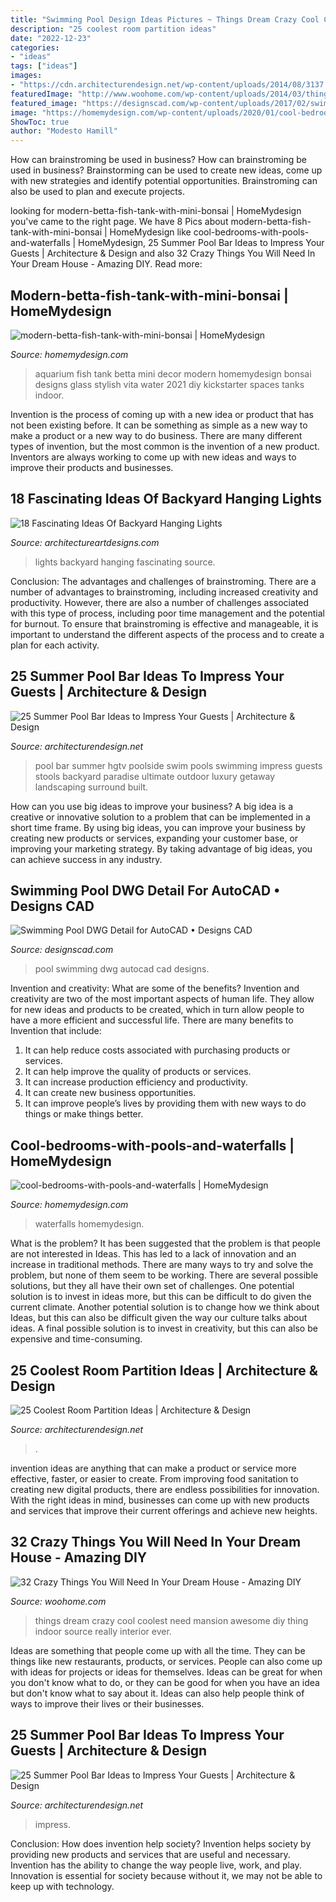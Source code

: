 ```yaml
---
title: "Swimming Pool Design Ideas Pictures ~ Things Dream Crazy Cool Coolest Need Mansion Awesome Diy Thing Indoor Source Really Interior Ever"
description: "25 coolest room partition ideas"
date: "2022-12-23"
categories:
- "ideas"
tags: ["ideas"]
images:
- "https://cdn.architecturendesign.net/wp-content/uploads/2014/08/3137.jpg"
featuredImage: "http://www.woohome.com/wp-content/uploads/2014/03/things-in-your-dream-house-4-2.jpg"
featured_image: "https://designscad.com/wp-content/uploads/2017/02/swimming_pool_dwg_detail_for_autocad_36064-492x750.gif"
image: "https://homemydesign.com/wp-content/uploads/2020/01/cool-bedrooms-with-pools-and-waterfalls.jpg"
ShowToc: true
author: "Modesto Hamill"
---
```



How can brainstroming be used in business?
How can brainstroming be used in business? Brainstorming can be used to create new ideas, come up with new strategies and identify potential opportunities. Brainstroming can also be used to plan and execute projects.

	

		
looking for modern-betta-fish-tank-with-mini-bonsai | HomeMydesign you've came to the right page. We have 8 Pics about modern-betta-fish-tank-with-mini-bonsai | HomeMydesign like cool-bedrooms-with-pools-and-waterfalls | HomeMydesign, 25 Summer Pool Bar Ideas to Impress Your Guests | Architecture &amp; Design and also 32 Crazy Things You Will Need In Your Dream House - Amazing DIY. Read more:
		
    
## Modern-betta-fish-tank-with-mini-bonsai | HomeMydesign

<img loading=lazy src="https://homemydesign.com/wp-content/uploads/2021/01/modern-betta-fish-tank-with-mini-bonsai.jpg" onerror="this.onerror=null;this.src='https://tse2.mm.bing.net/th?id=OIP.PprngyuPdsyG-pKAxBW5EAHaLF&amp;pid=15.1';" alt="modern-betta-fish-tank-with-mini-bonsai | HomeMydesign">

_Source: homemydesign.com_

>aquarium fish tank betta mini decor modern homemydesign bonsai designs glass stylish vita water 2021 diy kickstarter spaces tanks indoor. 

	

Invention is the process of coming up with a new idea or product that has not been existing before. It can be something as simple as a new way to make a product or a new way to do business. There are many different types of invention, but the most common is the invention of a new product. Inventors are always working to come up with new ideas and ways to improve their products and businesses.

    
## 18 Fascinating Ideas Of Backyard Hanging Lights

<img loading=lazy src="https://www.architectureartdesigns.com/wp-content/uploads/2016/06/1-64.jpg" onerror="this.onerror=null;this.src='https://tse2.mm.bing.net/th?id=OIP.AHNEKYRGVeYygqjp766EagAAAA&amp;pid=15.1';" alt="18 Fascinating Ideas Of Backyard Hanging Lights">

_Source: architectureartdesigns.com_

>lights backyard hanging fascinating source. 

	

Conclusion: The advantages and challenges of brainstroming.
There are a number of advantages to brainstroming, including increased creativity and productivity. However, there are also a number of challenges associated with this type of process, including poor time management and the potential for burnout. To ensure that brainstroming is effective and manageable, it is important to understand the different aspects of the process and to create a plan for each activity.

    
## 25 Summer Pool Bar Ideas To Impress Your Guests | Architecture &amp; Design

<img loading=lazy src="http://cdn.architecturendesign.net/wp-content/uploads/2014/09/Summer-Pool-Bar-Ideas-13.jpg" onerror="this.onerror=null;this.src='https://tse3.mm.bing.net/th?id=OIP.s3z-e88JTmqACh7wq6BltAHaJ4&amp;pid=15.1';" alt="25 Summer Pool Bar Ideas to Impress Your Guests | Architecture &amp; Design">

_Source: architecturendesign.net_

>pool bar summer hgtv poolside swim pools swimming impress guests stools backyard paradise ultimate outdoor luxury getaway landscaping surround built. 

	

How can you use big ideas to improve your business?
A big idea is a creative or innovative solution to a problem that can be implemented in a short time frame. By using big ideas, you can improve your business by creating new products or services, expanding your customer base, or improving your marketing strategy. By taking advantage of big ideas, you can achieve success in any industry.

    
## Swimming Pool DWG Detail For AutoCAD • Designs CAD

<img loading=lazy src="https://designscad.com/wp-content/uploads/2017/02/swimming_pool_dwg_detail_for_autocad_36064-492x750.gif" onerror="this.onerror=null;this.src='https://tse2.mm.bing.net/th?id=OIP.OlrZ18ZM0d-g2FyuWLaKKwHaLS&amp;pid=15.1';" alt="Swimming Pool DWG Detail for AutoCAD • Designs CAD">

_Source: designscad.com_

>pool swimming dwg autocad cad designs. 

	

Invention and creativity: What are some of the benefits?
Invention and creativity are two of the most important aspects of human life. They allow for new ideas and products to be created, which in turn allow people to have a more efficient and successful life. There are many benefits to Invention that include: 
1. It can help reduce costs associated with purchasing products or services. 
2. It can help improve the quality of products or services. 
3. It can increase production efficiency and productivity. 
4. It can create new business opportunities. 
5. It can improve people’s lives by providing them with new ways to do things or make things better.

    
## Cool-bedrooms-with-pools-and-waterfalls | HomeMydesign

<img loading=lazy src="https://homemydesign.com/wp-content/uploads/2020/01/cool-bedrooms-with-pools-and-waterfalls.jpg" onerror="this.onerror=null;this.src='https://tse2.mm.bing.net/th?id=OIP.7-B5cvm1_ZBiG-Xe36HB0wHaLV&amp;pid=15.1';" alt="cool-bedrooms-with-pools-and-waterfalls | HomeMydesign">

_Source: homemydesign.com_

>waterfalls homemydesign. 

	

What is the problem?
It has been suggested that the problem is that people are not interested in Ideas. This has led to a lack of innovation and an increase in traditional methods. There are many ways to try and solve the problem, but none of them seem to be working. There are several possible solutions, but they all have their own set of challenges. One potential solution is to invest in ideas more, but this can be difficult to do given the current climate. Another potential solution is to change how we think about Ideas, but this can also be difficult given the way our culture talks about ideas. A final possible solution is to invest in creativity, but this can also be expensive and time-consuming.

    
## 25 Coolest Room Partition Ideas | Architecture &amp; Design

<img loading=lazy src="https://cdn.architecturendesign.net/wp-content/uploads/2014/08/3137.jpg" onerror="this.onerror=null;this.src='https://tse4.mm.bing.net/th?id=OIP.0U4_h8rUDRzr4zKdHGWjhgHaLK&amp;pid=15.1';" alt="25 Coolest Room Partition Ideas | Architecture &amp; Design">

_Source: architecturendesign.net_

>. 

	

invention ideas are anything that can make a product or service more effective, faster, or easier to create. From improving food sanitation to creating new digital products, there are endless possibilities for innovation. With the right ideas in mind, businesses can come up with new products and services that improve their current offerings and achieve new heights.

    
## 32 Crazy Things You Will Need In Your Dream House - Amazing DIY

<img loading=lazy src="http://www.woohome.com/wp-content/uploads/2014/03/things-in-your-dream-house-4-2.jpg" onerror="this.onerror=null;this.src='https://tse2.mm.bing.net/th?id=OIP.sS2gaZdvRPORc1IS9wJofQHaJ4&amp;pid=15.1';" alt="32 Crazy Things You Will Need In Your Dream House - Amazing DIY">

_Source: woohome.com_

>things dream crazy cool coolest need mansion awesome diy thing indoor source really interior ever. 

	

Ideas are something that people come up with all the time. They can be things like new restaurants, products, or services. People can also come up with ideas for projects or ideas for themselves. Ideas can be great for when you don't know what to do, or they can be good for when you have an idea but don't know what to say about it. Ideas can also help people think of ways to improve their lives or their businesses.

    
## 25 Summer Pool Bar Ideas To Impress Your Guests | Architecture &amp; Design

<img loading=lazy src="https://cdn.architecturendesign.net/wp-content/uploads/2014/09/Summer-Pool-Bar-Ideas-19.jpg" onerror="this.onerror=null;this.src='https://tse3.mm.bing.net/th?id=OIP.YlTaNIxlyYHWkkpNIxmZwwHaJ4&amp;pid=15.1';" alt="25 Summer Pool Bar Ideas to Impress Your Guests | Architecture &amp; Design">

_Source: architecturendesign.net_

>impress. 

	

Conclusion: How does invention help society?
Invention helps society by providing new products and services that are useful and necessary. Invention has the ability to change the way people live, work, and play. Innovation is essential for society because without it, we may not be able to keep up with technology.

